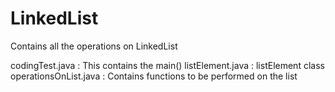 # LinkedList
Contains all the operations on LinkedList

codingTest.java : This contains the main()
listElement.java : listElement class 
operationsOnList.java : Contains functions to be performed on the list


